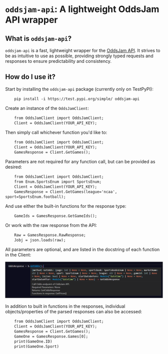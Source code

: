# <code>oddsjam-api</code>: A lightweight OddsJam API wrapper

## What is <code>oddsjam-api</code>?
<code>oddsjam-api</code> is a fast, lightweight wrapper for the [OddsJam API](https://developer.oddsjam.com/getting-started). It strives to be as intuitive to use as possible, providing strongly typed requests and responses to ensure predictability and consistency.

## How do I use it?
Start by installing the <code>oddsjam-api</code> package (currently only on TestPyPI):
```
    pip install -i https://test.pypi.org/simple/ oddsjam-api
```

Create an instance of the <code>OddsJamClient</code>:

```
    from OddsJamClient import OddsJamClient;
    Client = OddsJamClient(YOUR_API_KEY);
```

Then simply call whichever function you'd like to:

```    
    from OddsJamClient import OddsJamClient;
    Client = OddsJamClient(YOUR_API_KEY);
    GamesResponse = Client.GetGames();
```

Parameters are not required for any function call, but can be provided as desired:

```
    from OddsJamClient import OddsJamClient;
    from Enum.SportsEnum import SportsEnum;
    Client = OddsJamClient(YOUR_API_KEY);
    GamesResponse = Client.GetGames(league='ncaa', sport=SportsEnum.football);
```

And use either the built-in functions for the response type:

```
    GameIds = GamesResponse.GetGameIds();
```

Or work with the raw response from the API:

```
    Raw = GamesResponse.RawResponse;
    Jobj = json.loads(raw);
```

All parameters are optional, and are listed in the docstring of each function in the Client:

 ![image](img/ClientFunctionToolTip.png)

In addition to built in functions in the responses, individual objects/properties of the parsed responses can also be accessed:

```
    from OddsJamClient import OddsJamClient;
    Client = OddsJamClient(YOUR_API_KEY);
    GamesResponse = Client.GetGames();
    GameOne = GamesResponse.Games[0];
    print(GameOne.ID)
    print(GameOne.Sport)
```